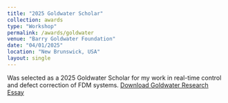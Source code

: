 ```yaml
---
title: "2025 Goldwater Scholar"
collection: awards
type: "Workshop"
permalink: /awards/goldwater
venue: "Barry Goldwater Foundation"
date: "04/01/2025"
location: "New Brunswick, USA"
layout: single
---
```


Was selected as a 2025 Goldwater Scholar for my work in real-time control and defect correction of FDM systems. 
<a href="/files/Goldwater Research Essay.pdf" download>Download Goldwater Research Essay</a>